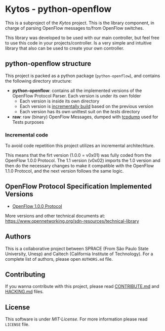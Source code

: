 # Kytos - python-openflow

This is a subproject of the *Kytos* project. This is the library component, in
charge of parsing OpenFlow messages to/from OpenFlow switches.

This library was developed to be used with our main controller, but feel free to
use this code in your projects/controller. Is a very simple and intuitive
library that also can be used to create your own controller.

## python-openflow structure

This project is packed as a python package (`python-openflow`), and contains the
following directory structure:

  - **python-openflow**: contains all the implemented versions of
    the OpenFlow Protocol Parser. Each version is under its own folder
    - Each version is inside its own directory
    - Each version is [incrementally build](#incremental-code) based
      on the previous version
    - Each version has its own unittest suit on the *tests* directory
  - **raw**: raw (binary) OpenFlow Messages, dumped with
    [tcpdump](http://www.tcpdump.org/tcpdump_man.html) used for Tests purposes

### Incremental code

To avoid code repetition this project utilizes an incremental architechture.

This means that the firt version (1.0.0 = v0x01) was fully coded from the
OpenFlow 1.0.0 Protocol. The 1.1 version (v0x02) imports the 1.0 version and
then do the necessary changes to make it compatible with the OpenFlow 1.1.0
Protocol, and the next version follows the same logic.

## OpenFlow Protocol Specification Implemented Versions

 - [OpenFlow 1.0.0 Protocol](https://www.opennetworking.org/images/stories/downloads/sdn-resources/onf-specifications/openflow/openflow-spec-v1.0.0.pdf)

More versions and other technical documents at: https://www.opennetworking.org/sdn-resources/technical-library

## Authors

This is a collaborative project between SPRACE (From São Paulo State University,
Unesp) and Caltech (California Institute of Technology). For a complete list of
authors, please open `AUTHORS.md` file.

## Contributing

If you wanna contribute with this project, please read
[CONTRIBUTE.md](CONTRIBUTE.md) and [HACKING.md](HACKING.md) files.

## License

This software is under _MIT-License_. For more information please read `LICENSE`
file.
